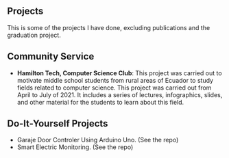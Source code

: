 ## Projects

This is some of the projects I have done, excluding publications and the graduation project. 

## Community Service

- **Hamilton Tech, Computer Science Club**: This project was carried out to motivate middle school students from rural areas of Ecuador to study fields related to computer science. This project was carried out from April to July of 2021. It includes a series of lectures, infographics, slides, and other material for the students to learn about this field.


## Do-It-Yourself Projects

- Garaje Door Controler Using Arduino Uno. (See the repo)
- Smart Electric Monitoring. (See the repo)